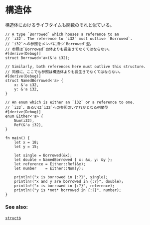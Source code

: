 <!--
# Structs
-->
# 構造体

<!--
Annotation of lifetimes in structures are also similar to functions:
-->
構造体におけるライフタイムも関数のそれと似ている。

```rust,editable
// A type `Borrowed` which houses a reference to an
// `i32`. The reference to `i32` must outlive `Borrowed`.
// `i32`への参照をメンバに持つ`Borrowed`型。
// 参照は`Borrowed`自体よりも長生きでなくてはならない。
#[derive(Debug)]
struct Borrowed<'a>(&'a i32);

// Similarly, both references here must outlive this structure.
// 同様に、ここでも参照は構造体よりも長生きでなくてはならない。
#[derive(Debug)]
struct NamedBorrowed<'a> {
    x: &'a i32,
    y: &'a i32,
}

// An enum which is either an `i32` or a reference to one.
// `i32`、あるいは`i32`への参照のいずれかとなる列挙型
#[derive(Debug)]
enum Either<'a> {
    Num(i32),
    Ref(&'a i32),
}

fn main() {
    let x = 18;
    let y = 15;

    let single = Borrowed(&x);
    let double = NamedBorrowed { x: &x, y: &y };
    let reference = Either::Ref(&x);
    let number    = Either::Num(y);

    println!("x is borrowed in {:?}", single);
    println!("x and y are borrowed in {:?}", double);
    println!("x is borrowed in {:?}", reference);
    println!("y is *not* borrowed in {:?}", number);
}
```

### See also:

[`struct`s][structs]


[structs]: ../../custom_types/structs.md
